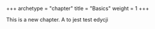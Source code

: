 +++
archetype = "chapter"
title = "Basics"
weight = 1
+++

This is a new chapter. A to jest test edycji
